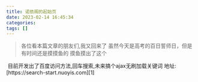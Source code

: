 ```yaml
---
title: 诺依阁的起始页
date: 2023-02-14 16:45:34
categories: 
tags: []
---
```


>各位看本篇文章的朋友们,我又回来了
虽然今天是高考的百日誓师日，但是有时间还是摸摸鱼的
摸鱼摸出了这个
<img src="https://images.nuoyis.net/blog/typecho/uploads/2023/02/20230216130428212.jpeg" alt="" />
目前开发出了百度访问方法,回车搜索,未来搞个ajax无刷加载关键词
地址:[https://search-start.nuoyis.com][1]

[1]: https://search-start.nuoyis.com
